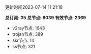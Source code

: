 更新时间2023-07-14 11:21:18

**总订阅: 35**
**总节点: 8039**
**有效节点: 2369**
- v2ray节点: 1643
- trojan节点: 389
- ssr节点: 14
- ss节点: 321
